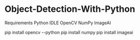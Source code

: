 # Object-Detection-With-Python
<h>Requirements</h>
Python IDLE
OpenCV
NumPy
ImageAI

pip install opencv --python
pip install numpy
pip install imageai

